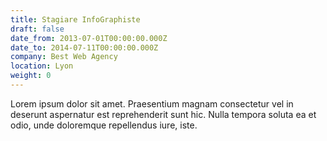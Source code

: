 ```yaml
---
title: Stagiare InfoGraphiste
draft: false
date_from: 2013-07-01T00:00:00.000Z
date_to: 2014-07-11T00:00:00.000Z
company: Best Web Agency
location: Lyon
weight: 0
---
```


Lorem ipsum dolor sit amet. Praesentium magnam consectetur vel in deserunt aspernatur est reprehenderit sunt hic. Nulla tempora soluta ea et odio, unde doloremque repellendus iure, iste.
